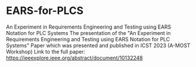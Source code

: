 # EARS-for-PLCS
An Experiment in Requirements Engineering and Testing using EARS Notation for PLC Systems
The presentation of the "An Experiment in Requirements Engineering and Testing using EARS Notation for PLC Systems" Paper which was presented and published in ICST 2023 (A-MOST Workshop)
Link to the full paper: https://ieeexplore.ieee.org/abstract/document/10132248
